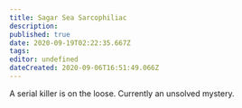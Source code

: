 ```yaml
---
title: Sagar Sea Sarcophiliac
description: 
published: true
date: 2020-09-19T02:22:35.667Z
tags: 
editor: undefined
dateCreated: 2020-09-06T16:51:49.066Z
---
```


A serial killer is on the loose. Currently an unsolved mystery.